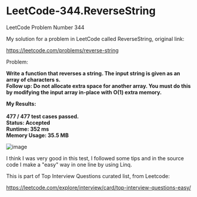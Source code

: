 # LeetCode-344.ReverseString
LeetCode Problem Number 344

My solution for a problem in LeetCode called ReverseString, original link:

https://leetcode.com/problems/reverse-string

Problem:

<b>Write a function that reverses a string. The input string is given as an array of characters s. <br />Follow up: Do not allocate extra space for another array. You must do this by modifying the input array in-place with O(1) extra memory. </b>

<b>My Results:
<br /><br />
477 / 477 test cases passed.<br />
Status: Accepted<br />
Runtime: 352 ms<br />
Memory Usage: 35.5 MB<br />
</b>

![image](https://user-images.githubusercontent.com/570762/130335398-ed1597b0-e8f4-49c1-b6f5-6f54f1d035e4.png)

I think I was very good in this test, I followed some tips and in the source code I make a "easy" way in one line by using Linq.

This is part of Top Interview Questions curated list, from Leetcode:

https://leetcode.com/explore/interview/card/top-interview-questions-easy/
